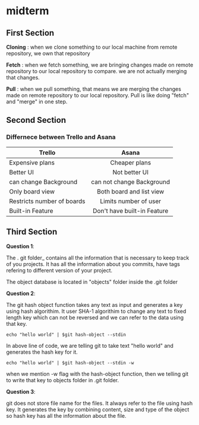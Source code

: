 # midterm

## First Section

**Cloning** : when we clone something to our local machine from remote repository, we own that repository

**Fetch** : when we fetch something, we are bringing changes made on remote repository to our local repository to compare. we are not actually merging that changes.

**Pull** : when we pull something, that means we are merging the changes made on remote repository to our local repository. Pull is like doing "fetch" and "merge" in one step.
## Second Section
### Differnece between Trello and Asana

| **Trello**    |   **Asana**       |
|---------------|:-----------------:|
| Expensive plans| Cheaper plans|
|Better UI | Not better UI|
|can change Background| can not change Background|
|Only board view| Both board and list view|
|Restricts number of boards|Limits number of user|
|Built-in Feature | Don't have built-in Feature|

## Third Section

**Question 1**:

The . git folder_ contains all the information that is necessary to keep track of you projects. It has all the information about you commits, have tags refering to different version of your project.

The object database is located in "objects" folder inside the .git folder

**Question 2**:

The git hash object function takes any text as input and generates a key using hash algorithim. It user SHA-1 algorithim to change any text to fixed length key which can not be reversed and we can refer to the data using that key.
```
echo "hello world" | $git hash-object --stdin
```

In above line of code, we are telling git to take text "hello world" and generates the hash key for it.
```
echo "hello world" | $git hash-object --stdin -w
```

when we mention -w flag with the hash-object function, then we telling git to write that key to objects folder in .git folder.

**Question 3**:

git does not store file name for the files. It always refer to the file using hash key. It generates the key by combining content, size and type of the object so hash key has all the information about the file.
